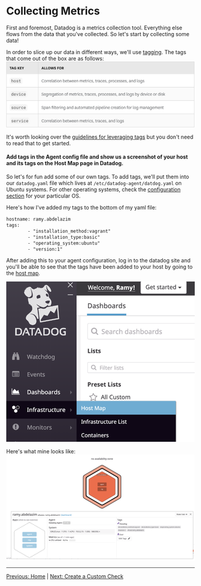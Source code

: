 # Collecting Metrics


First and foremost, Datadog is a metrics collection tool. Everything else flows from the data that you've collected. So let's start by collecting some data!

In order to slice up our data in different ways, we'll use [tagging](https://docs.datadoghq.com/tagging/). The tags that come out of the box are as follows:
![default tags](./tags.png)

It's worth looking over the [guidelines for leveraging tags](https://docs.datadoghq.com/tagging/#defining-tags) but you don't need to read that to get started.

#### Add tags in the Agent config file and show us a screenshot of your host and its tags on the Host Map page in Datadog.

So let's for fun add some of our own tags. To add tags, we'll put them into our `datadog.yaml` file which lives at `/etc/datadog-agent/datdog.yaml` on Ubuntu systems. For other operating systems, check the [configuration section](https://docs.datadoghq.com/agent/basic_agent_usage/ubuntu/?tab=agentv6v7#configuration) for your particular OS.

Here's how I've added my tags to the bottom of my yaml file:

```
hostname: ramy.abdelazim
tags:
        - "installation_method:vagrant"
        - "installation_type:basic"
        - "operating_system:ubuntu"
        - "version:1"
```

After adding this to your agent configuration, log in to the datadog site and you'll be able to see that the tags have been added to your host by going to the [host map](https://app.datadoghq.com/infrastructure/map).


![infrastructure](./hostmaplocation.png)

Here's what mine looks like:
![host map](./HostMap.png)

---------------------------------------------------------------------------------------------------------------------------------------------------------------------------
[Previous: Home](./answer.md)  |  [Next: Create a Custom Check](./custom_check.md)
